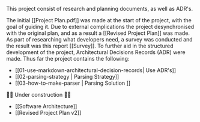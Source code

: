 This project consist of research and planning documents, as well as ADR's.

The initial [[Project Plan.pdf]] was made at the start of the project, with the goal of guiding it. Due to external complications the project desynchronised with the original plan, and as a result a [[Revised Project Plan]] was made.
As part of researching what developers need, a survey was conducted and the result was this report [[Survey]]. To further aid in the structured development of the project, Architectural Decisions Records (ADR) were made. Thus far the project contains the following:
- [[01-use-markdown-architectural-decision-records| Use ADR's]]
- [[02-parsing-strategy | Parsing Strategy]]
- [[03-how-to-make-parser | Parsing Solution ]]

🚧🚧 Under construction 🚧🚧
- [[Software Architecture]]
- [[Revised Project Plan v2]]